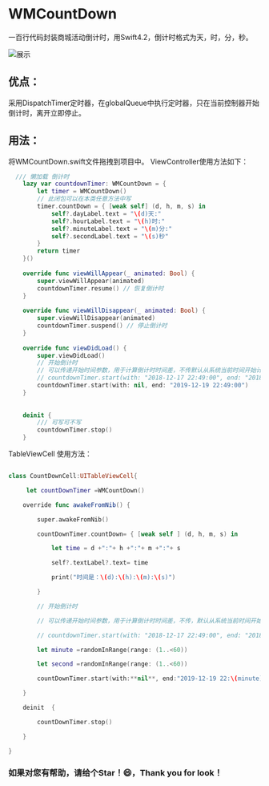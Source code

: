 # WMCountDown
一百行代码封装商城活动倒计时，用Swift4.2，倒计时格式为天，时，分，秒。

![展示](https://github.com/WinsonCheung/WMCountDown/blob/master/WMCounDown.gif)

## 优点：
采用DispatchTimer定时器，在globalQueue中执行定时器，只在当前控制器开始倒计时，离开立即停止。

## 用法：
将WMCountDown.swift文件拖拽到项目中。
ViewController使用方法如下：
```Swift
  /// 懒加载 倒计时
    lazy var countdownTimer: WMCountDown = {
        let timer = WMCountDown()
        // 此闭包可以在本类任意方法中写
        timer.countDown = { [weak self] (d, h, m, s) in
            self?.dayLabel.text = "\(d)天:"
            self?.hourLabel.text = "\(h)时:"
            self?.minuteLabel.text = "\(m)分:"
            self?.secondLabel.text = "\(s)秒"
        }
        return timer
    }()
    
    override func viewWillAppear(_ animated: Bool) {
        super.viewWillAppear(animated)
        countdownTimer.resume() // 恢复倒计时
    }
    
    override func viewWillDisappear(_ animated: Bool) {
        super.viewWillDisappear(animated)
        countdownTimer.suspend() // 停止倒计时
    }
    
    override func viewDidLoad() {
        super.viewDidLoad()
        // 开始倒计时
        // 可以传递开始时间参数，用于计算倒计时时间差，不传默认从系统当前时间开始计算时间差
        // countdownTimer.start(with: "2018-12-17 22:49:00", end: "2018-12-19 22:49:00")
        countdownTimer.start(with: nil, end: "2019-12-19 22:49:00")
    }
    
    
    deinit {
        /// 可写可不写
        countdownTimer.stop()
    }
```

TableViewCell 使用方法：

```swift

class CountDownCell:UITableViewCell{

     let countDownTimer =WMCountDown()

    override func awakeFromNib() {

        super.awakeFromNib()

        countDownTimer.countDown= { [weak self ] (d, h, m, s) in

            let time = d +":"+ h +":"+ m +":"+ s

            self?.textLabel?.text= time

            print("时间是：\(d):\(h):\(m):\(s)")

        }

        // 开始倒计时

        // 可以传递开始时间参数，用于计算倒计时时间差，不传，默认从系统当前时间开始计算时间差

        // countdownTimer.start(with: "2018-12-17 22:49:00", end: "2018-12-19 22:49:00")*

        let minute =randomInRange(range: (1..<60))

        let second =randomInRange(range: (1..<60))

        countDownTimer.start(with:**nil**, end:"2019-12-19 22:\(minute):\(second)")

    }

    deinit  {

        countDownTimer.stop()

    }

}

```
### 如果对您有帮助，请给个Star！😄，Thank you for look！
